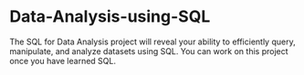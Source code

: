 # Data-Analysis-using-SQL

The SQL for Data Analysis project will reveal your ability to efficiently query, manipulate, and analyze datasets using SQL. You can work on this project once you have learned SQL. 
